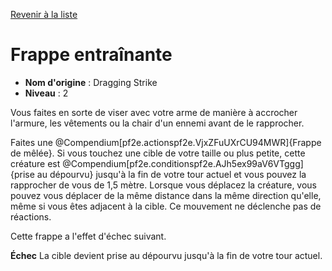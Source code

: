 [Revenir à la liste](..)

# Frappe entraînante

 * **Nom d'origine** : Dragging Strike
 * **Niveau** : 2


<p>Vous faites en sorte de viser avec votre arme de manière à accrocher l'armure, les vêtements ou la chair d'un ennemi avant de le
rapprocher.</p>
<p>Faites une @Compendium[pf2e.actionspf2e.VjxZFuUXrCU94MWR]{Frappe de mêlée}. Si vous touchez une cible de votre taille ou plus petite, cette créature est @Compendium[pf2e.conditionspf2e.AJh5ex99aV6VTggg]{prise au dépourvu} jusqu'à la fin de votre tour actuel et vous pouvez la rapprocher de vous de 1,5 mètre. Lorsque vous déplacez la créature, vous pouvez vous déplacer de la même distance dans la même direction qu'elle, même si vous êtes adjacent à la cible. Ce mouvement ne déclenche pas de réactions. 
<p>Cette frappe a l'effet d'échec suivant.</p>
<p><strong>Échec</strong> La cible devient prise au dépourvu jusqu'à la fin de votre tour actuel.</p>